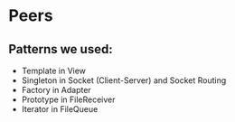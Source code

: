 # Peers

## Patterns we used:
 * Template in View
 * Singleton in Socket (Client-Server) and Socket Routing
 * Factory in Adapter
 * Prototype in FileReceiver
 * Iterator in FileQueue
